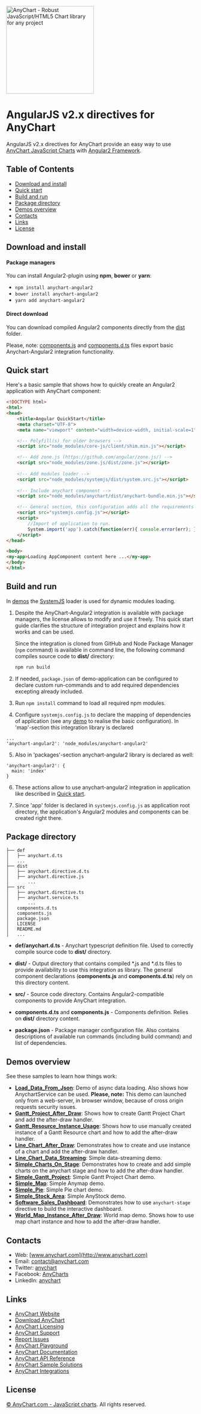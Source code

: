 [<img src="https://cdn.anychart.com/images/logo-transparent-segoe.png?2" width="234px" alt="AnyChart - Robust JavaScript/HTML5 Chart library for any project">](http://www.anychart.com)

AngularJS v2.x directives for AnyChart
=========

AngularJS v2.x directives for AnyChart provide an easy way to use [AnyChart JavaScript Charts](http://anychart.com)
with [Angular2 Framework](https://angular.io/). 

## Table of Contents

* [Download and install](#download-and-install)
* [Quick start](#quick-start)
* [Build and run](#build-and-run)
* [Package directory](#package-directory)
* [Demos overview](#demos-overview)
* [Contacts](#contacts)
* [Links](#links)
* [License](#license)

## Download and install

#### Package managers

You can install Angular2-plugin using **npm**, **bower** or **yarn**:

* `npm install anychart-angular2`
* `bower install anychart-angular2`
* `yarn add anychart-angular2`

#### Direct download
     
You can download compiled Angular2 components directly from the 
[dist](https://github.com/AnyChart/AnyChart-AngularJS-2.x/tree/master/dist) folder.

Please, note: [components.js](https://github.com/AnyChart/AnyChart-AngularJS-2.x/blob/master/components.js) and
[components.d.ts](https://github.com/AnyChart/AnyChart-AngularJS-2.x/blob/master/components.d.ts) files 
export basic Anychart-Angular2 integration functionality.

## Quick start
Here's a basic sample that shows how to quickly create an Angular2 application with AnyChart component:
```html
<!DOCTYPE html>
<html>
<head>
    <title>Angular QuickStart</title>
    <meta charset="UTF-8">
    <meta name="viewport" content="width=device-width, initial-scale=1">

    <!-- Polyfill(s) for older browsers -->
    <script src="node_modules/core-js/client/shim.min.js"></script>

    <!-- Add zone.js (https://github.com/angular/zone.js/) -->
    <script src="node_modules/zone.js/dist/zone.js"></script>
    
    <!-- Add modules loader -->
    <script src="node_modules/systemjs/dist/system.src.js"></script>
    
    <!-- Include anychart component -->
    <script src="node_modules/anychart/dist/anychart-bundle.min.js"></script>

    <!-- General section, this configuration adds all the requirements to run -->
    <script src="systemjs.config.js"></script>
    <script>
        //Import of application to run.
        System.import('app').catch(function(err){ console.error(err); });
    </script>
</head>

<body>
<my-app>Loading AppComponent content here ...</my-app>
</body>
</html>
```



## Build and run 
In [demos](https://github.com/AnyChart/AnyChart-AngularJS-2.x/tree/master/demos) the 
[SystemJS](https://github.com/systemjs/systemjs) loader is used for 
dynamic modules loading.

1) Despite the AnyChart-Angular2 integration is available with package managers,
   the license allows to modify and use it freely. This quick start guide
   clarifies the structure of integration project and explains how it works and 
   can be used.
   
   Since the integration is cloned from GitHub and Node Package Manager 
   (`npm` command) is available in command line, the following command compiles
   source code to **dist/** directory:
   ```sh
   npm run build
   ``` 
   
2) If needed, `package.json` of demo-application can be configured to declare custom run-commands
and to add required dependencies excepting already included.

3) Run `npm install` command to load all required npm modules.

4) Configure `systemjs.config.js` to declare the mapping of dependencies of
application (see any [demo](https://github.com/AnyChart/AnyChart-AngularJS-2.x/tree/master/demos) 
to realise the basic configuration). In 'map'-section this integration library is declared
```
...
'anychart-angular2': 'node_modules/anychart-angular2'
```

5) Also in 'packages'-section anychart-angular2 library is declared as well:
```
'anychart-angular2': {
  main: 'index'
}
```

6) These actions allow to use anychart-angular2 integration in application
like described in [Quick start](#quick-start).

7) Since 'app' folder is declared in `systemjs.config.js` as application root 
directory, the application's Angular2 modules and components can be created
right there.


## Package directory

```
├── def
│   ├── anychart.d.ts
│   ...
├── dist
│   ├── anychart.directive.d.ts
│   ├── anychart.directive.js
│       ...
├── src
│   ├── anychart.directive.ts
│   ├── anychart.service.ts
│       ...
│   components.d.ts
│   components.js
│   package.json
│   LICENSE
│   README.md
│   ...
```

- **def/anychart.d.ts** -
Anychart typescript definition file. Used to correctly compile source
code to **dist/** directory.

- **dist/** -
Output directory that contains compiled *.js and *.d.ts files to provide
availability to use this integration as library. The general component
declarations (**components.js** and **components.d.ts**) rely on this directory
content.

- **src/** -
Source code directory. Contains Angular2-compatible components to provide 
AnyChart integration.

- **components.d.ts** and **components.js** - 
Components definition. Relies on **dist/** directory content.
 
- **package.json** - 
Package manager configuration file. Also contains descriptions of
available run commands (including build command) and list of dependencies. 


## Demos overview
See these samples to learn how things work:
* **[Load_Data_From_Json](https://github.com/AnyChart/AnyChart-AngularJS-2.x/tree/master/demos/Load_Data_From_Json)**: Demo of async data loading. Also
shows how AnychartService can be used. **Please, note:** This demo can launched only from a web-server, in browser window,  because of cross origin requests security issues. 
* **[Gantt_Project_After_Draw](https://github.com/AnyChart/AnyChart-AngularJS-2.x/tree/master/demos/Gantt_Project_After_Draw)**: Shows how to create Gantt Project
Chart and add the after-draw handler.
* **[Gantt_Resource_Instance_Usage](https://github.com/AnyChart/AnyChart-AngularJS-2.x/tree/master/demos/Gantt_Resource_Instance_Usage)**: Shows how to use manually created 
instance of a Gantt Resource chart and how to add the after-draw handler.
* **[Line_Chart_After_Draw](https://github.com/AnyChart/AnyChart-AngularJS-2.x/tree/master/demos/Line_Chart_After_Draw)**: Demonstrates how to create and use instance
of a chart and add the after-draw handler.
* **[Line_Chart_Data_Streaming](https://github.com/AnyChart/AnyChart-AngularJS-2.x/tree/master/demos/Line_Chart_Data_Streaming)**: Simple data-streaming demo.
* **[Simple_Charts_On_Stage](https://github.com/AnyChart/AnyChart-AngularJS-2.x/tree/master/demos/Simple_Charts_On_Stage)**: Demonstrates how to create and add simple 
charts on the anychart stage and how to add the after-draw handler.
* **[Simple_Gantt_Project](https://github.com/AnyChart/AnyChart-AngularJS-2.x/tree/master/demos/Simple_Gantt_Project)**: Simple Gantt Project Chart demo.
* **[Simple_Map](https://github.com/AnyChart/AnyChart-AngularJS-2.x/tree/master/demos/Simple_Map)**: Simple Anymap demo.
* **[Simple_Pie](https://github.com/AnyChart/AnyChart-AngularJS-2.x/tree/master/demos/Simple_Pie)**: Simple Pie chart demo.
* **[Simple_Stock_Area](https://github.com/AnyChart/AnyChart-AngularJS-2.x/tree/master/demos/Simple_Stock_Area)**: Simple AnyStock demo.
* **[Software_Sales_Dashboard](https://github.com/AnyChart/AnyChart-AngularJS-2.x/tree/master/demos/Software_Sales_Dashboard)**: Demonstrates how to use `anychart-stage`
 directive to build the interactive dashboard.
* **[World_Map_Instance_After_Draw](https://github.com/AnyChart/AnyChart-AngularJS-2.x/tree/master/demos/World_Map_Instance_After_Draw)**: World map demo. Shows how to
 use map chart instance and how to add the after-draw handler.



## Contacts

* Web: [www.anychart.com](http://www.anychart.com)
* Email: [contact@anychart.com](mailto:contact@anychart.com)
* Twitter: [anychart](https://twitter.com/anychart)
* Facebook: [AnyCharts](https://www.facebook.com/AnyCharts)
* LinkedIn: [anychart](https://www.linkedin.com/company/anychart)

## Links

* [AnyChart Website](http://www.anychart.com)
* [Download AnyChart](http://www.anychart.com/download/)
* [AnyChart Licensing](http://www.anychart.com/buy/)
* [AnyChart Support](http://www.anychart.com/support/)
* [Report Issues](http://github.com/AnyChart/anychart/issues)
* [AnyChart Playground](http://playground.anychart.com)
* [AnyChart Documentation](http://docs.anychart.com)
* [AnyChart API Reference](http://api.anychart.com)
* [AnyChart Sample Solutions](http://www.anychart.com/solutions/)
* [AnyChart Integrations](http://www.anychart.com/integrations/)

## License

[© AnyChart.com - JavaScript charts](http://www.anychart.com). All rights reserved.








   